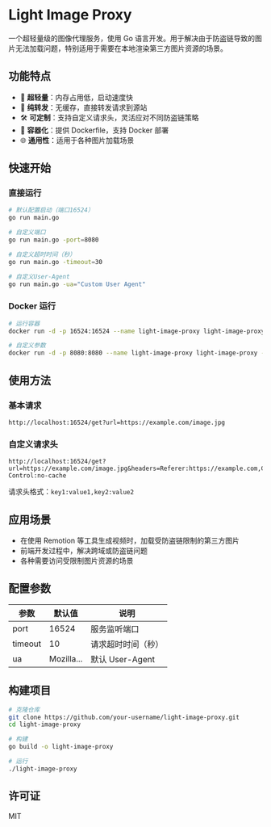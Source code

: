 # Light Image Proxy

一个超轻量级的图像代理服务，使用 Go 语言开发。用于解决由于防盗链导致的图片无法加载问题，特别适用于需要在本地渲染第三方图片资源的场景。

## 功能特点

- 🚀 **超轻量**：内存占用低，启动速度快
- 🔄 **纯转发**：无缓存，直接转发请求到源站
- 🛠️ **可定制**：支持自定义请求头，灵活应对不同防盗链策略
- 🐳 **容器化**：提供 Dockerfile，支持 Docker 部署
- 🌐 **通用性**：适用于各种图片加载场景

## 快速开始

### 直接运行

```bash
# 默认配置启动（端口16524）
go run main.go

# 自定义端口
go run main.go -port=8080

# 自定义超时时间（秒）
go run main.go -timeout=30

# 自定义User-Agent
go run main.go -ua="Custom User Agent"
```

### Docker 运行

```bash
# 运行容器
docker run -d -p 16524:16524 --name light-image-proxy light-image-proxy

# 自定义参数
docker run -d -p 8080:8080 --name light-image-proxy light-image-proxy -port=8080
```

## 使用方法

### 基本请求

```
http://localhost:16524/get?url=https://example.com/image.jpg
```

### 自定义请求头

```
http://localhost:16524/get?url=https://example.com/image.jpg&headers=Referer:https://example.com,Cache-Control:no-cache
```

请求头格式：`key1:value1,key2:value2`

## 应用场景

- 在使用 Remotion 等工具生成视频时，加载受防盗链限制的第三方图片
- 前端开发过程中，解决跨域或防盗链问题
- 各种需要访问受限制图片资源的场景

## 配置参数

| 参数    | 默认值     | 说明               |
| ------- | ---------- | ------------------ |
| port    | 16524      | 服务监听端口       |
| timeout | 10         | 请求超时时间（秒） |
| ua      | Mozilla... | 默认 User-Agent    |

## 构建项目

```bash
# 克隆仓库
git clone https://github.com/your-username/light-image-proxy.git
cd light-image-proxy

# 构建
go build -o light-image-proxy

# 运行
./light-image-proxy
```

## 许可证

MIT
